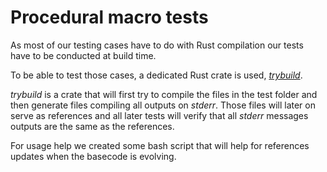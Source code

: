 # Procedural macro tests

As most of our testing cases have to do with Rust compilation our tests have to be conducted at build time.

To be able to test those cases, a dedicated Rust crate is used, [_trybuild_](https://github.com/dtolnay/trybuild).

_trybuild_ is a crate that will first try to compile the files in the test folder and then generate files compiling
all outputs on _stderr_. Those files will later on serve as references and all later tests will verify that all _stderr_ 
messages outputs are the same as the references.

For usage help we created some bash script that will help for references updates when the basecode is evolving.